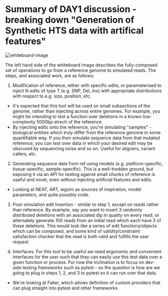 # Summary of DAY1 discussion - breaking down "Generation of Synthetic HTS data with artifical features"

![whiteboard-image](Day1-Whiteboard.HEIC "Whiteboard State")


The left hand side of the whiteboard image describes the fully-composed set of operations to go from a reference genome
to simulated reads. The steps, and associated work, are as follows:

1. Modification of reference, either with specific edits, or parameterised to inject N edits of type T (e.g. SNP, Del, Ins) with appropriate distributions with respect to e.g. size, position, etc.
  - It's expected that this tool will be used on small subsections of the genome, rather than injecting across entire genomes.
    For example, you might be intending to test a function over deletions in a known low-complexity 5000bp strech of the reference
  - By injecting edits onto the reference, you're simulating "samples" - biological entities which truly differ from the reference genome in some
    quantifiable way. If you then simulate sequence data from that mutated reference, you can test over data in which your desired edit may be obscured
    by sequencing noise and so on. Useful for aligners, variant callers, etc.

2. Generating sequence data from ref using models (e.g. platform-specific, tissue-specific, sample-specific). This is a well-trodden ground, but exposing it via an API for testing against small chunks of reference is useful and novel, even without injecting artificial features and edits.
  - Looking at NEAT, ART, wgsim as sources of inspiration, model parameters, and quite possibly code.

3. Post-simulation edit insertion - similar to step 1, except on reads rather than reference. By example, say you want to insert 3 randomly distributed deletions with an associated dip in quality on every read, or alternately generate 100 reads from an initial read which each have 3 of these deletions. This would look like a series of edit functions/objects which can be composed, and some kind of validity/constraint satisfaction checker that the read is both valid and fulfills the user request

4. Interfaces. For this tool to be useful we need ergonomic and convenient interfaces for the user such that they can easily use this test data over a given function or process. For now the inclination is to focus on dev-side testing frameworks such as pytest - so the question is how are we going to plug in steps 1, 2, and 3 to pytest so it can run over that data.
  - We're looking at Faker, which allows definition of custom providers that can plug straight into pytest and other frameworks
